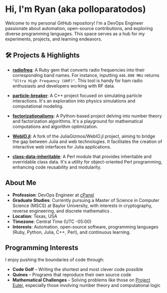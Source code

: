 # Hi, I'm Ryan (aka polloparatodos)

Welcome to my personal GitHub repository! I'm a DevOps Engineer passionate about automation, open-source contributions, and exploring diverse programming languages. This space serves as a hub for my experiments, projects, and learning endeavors.

## 🛠️ Projects & Highlights

- **[radiofreq](https://github.com/polloparatodos/radiofreq)**: A Ruby gem that converts radio frequencies into their corresponding band names. For instance, inputting `446.000 MHz` returns `"Ultra High Frequency (UHF)"`. This tool is handy for ham radio enthusiasts and developers working with RF data.

- **[particle-breaker](https://github.com/polloparatodos/particle-breaker)**: A C++ project focused on simulating particle interactions. It's an exploration into physics simulations and computational modeling.

- **[factorizationalisms](https://github.com/polloparatodos/factorizationalisms)**: A Python-based project delving into number theory and factorization algorithms. It's a playground for mathematical computations and algorithm optimization.

- **[WebIO.jl](https://github.com/polloparatodos/WebIO.jl)**: A fork of the JuliaGizmos/WebIO.jl project, aiming to bridge the gap between Julia and web technologies. It facilitates the creation of interactive web interfaces for Julia applications.

- **[class-data-inheritable](https://github.com/polloparatodos/class-data-inheritable)**: A Perl module that provides inheritable and overridable class data. It's a utility for object-oriented Perl programming, enhancing code reusability and modularity.

## About Me

- **Profession**: DevOps Engineer at [cPanel](https://cpanel.net/)
- **Graduate Studies**: Currently pursuing a Master of Science in Computer Science (MSCS) at Baylor University, with interests in cryptography, reverse engineering, and discrete mathematics .
- **Location**: Texas, USA
- **Timezone**: Central Time (UTC -05:00)
- **Interests**: Automation, open-source software, programming languages (Ruby, Python, Julia, C++, Perl), and continuous learning.

## Programming Interests

I enjoy pushing the boundaries of code through:

- **Code Golf** – Writing the shortest and most clever code possible
- **Quines** – Programs that reproduce their own source code
- **Mathematical Challenges** – Solving problems like those on [Project Euler](https://projecteuler.net), especially those involving number theory and computational logic

